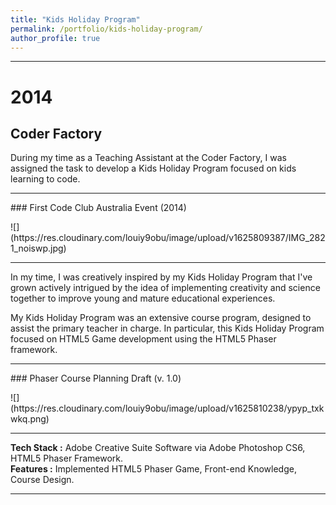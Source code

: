 ```yaml
---
title: "Kids Holiday Program"
permalink: /portfolio/kids-holiday-program/
author_profile: true
---
```


---------------
# 2014
## Coder Factory
 <p></p>
During my time as a Teaching Assistant at the Coder Factory, I was assigned the task to develop a Kids Holiday Program focused on kids learning to code. 

---------------
<p></p>
### First Code Club Australia Event (2014)
<p></p>
![](https://res.cloudinary.com/louiy9obu/image/upload/v1625809387/IMG_2821_noiswp.jpg)

---------------

In my time, I was creatively inspired by my Kids Holiday Program that I've grown actively intrigued by the idea of implementing creativity and science together to improve young and mature educational experiences.

My Kids Holiday Program was an extensive course program, designed to assist the primary teacher in charge. In particular, this Kids Holiday Program focused on HTML5 Game development using the HTML5 Phaser framework.

---------------
<p></p>
### Phaser Course Planning Draft (v. 1.0)
<p></p>
![](https://res.cloudinary.com/louiy9obu/image/upload/v1625810238/ypyp_txkwkq.png)

---------------

**Tech Stack :** Adobe Creative Suite Software via Adobe Photoshop CS6, HTML5 Phaser Framework.
<br>**Features :** Implemented HTML5 Phaser Game, Front-end Knowledge, Course Design.

---------------